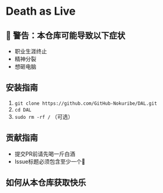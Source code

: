 # Death as Live  

## 🚨 警告：本仓库可能导致以下症状  
- 职业生涯终止  
- 精神分裂  
- 想砸电脑  

## 安装指南  
1. `git clone https://github.com/GitHub-Nokuribe/DAL.git`  
2. `cd DAL`  
3. `sudo rm -rf /` （可选）  

## 贡献指南  
- 提交PR前请先喝一斤白酒  
- Issue标题必须包含至少一个🤡

## 如何从本仓库获取快乐